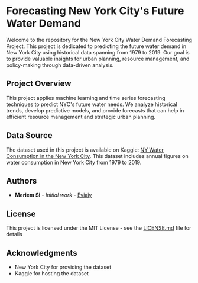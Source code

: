 
# Forecasting New York City's Future Water Demand

Welcome to the repository for the New York City Water Demand Forecasting Project. This project is dedicated to predicting the future water demand in New York City using historical data spanning from 1979 to 2019. Our goal is to provide valuable insights for urban planning, resource management, and policy-making through data-driven analysis.

## Project Overview

This project applies machine learning and time series forecasting techniques to predict NYC's future water needs. We analyze historical trends, develop predictive models, and provide forecasts that can help in efficient resource management and strategic urban planning.

## Data Source

The dataset used in this project is available on Kaggle: [NY Water Consumption in the New York City](https://www.kaggle.com/datasets/new-york-city/ny-water-consumption-in-the-new-york-city). This dataset includes annual figures on water consumption in New York City from 1979 to 2019.

## Authors

- **Meriem Si** - *Initial work* - [Eviaiy](https://github.com/Eviaiy)

## License

This project is licensed under the MIT License - see the [LICENSE.md](LICENSE.md) file for details

## Acknowledgments

- New York City for providing the dataset
- Kaggle for hosting the dataset

